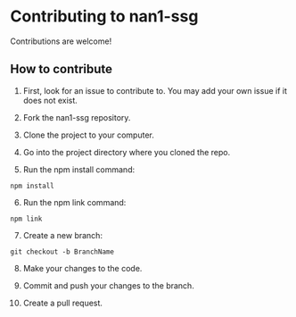 # Contributing to nan1-ssg

Contributions are welcome!

## How to contribute

1. First, look for an issue to contribute to. You may add your own issue if it does not exist.

2. Fork the nan1-ssg repository.

3. Clone the project to your computer.

4. Go into the project directory where you cloned the repo.

5. Run the npm install command:
```
npm install
```

6. Run the npm link command:
```
npm link
```

7. Create a new branch:
```
git checkout -b BranchName
```

8. Make your changes to the code.

9. Commit and push your changes to the branch.

10. Create a pull request.